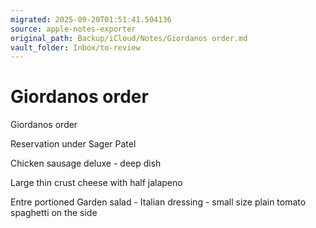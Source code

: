 ```yaml
---
migrated: 2025-09-20T01:51:41.504136
source: apple-notes-exporter
original_path: Backup/iCloud/Notes/Giordanos order.md
vault_folder: Inbox/to-review
---
```

# Giordanos order

Giordanos order 

Reservation under Sager Patel

Chicken sausage deluxe - deep dish 

Large thin crust cheese with half jalapeno 

Entre portioned Garden salad - Italian dressing - small size plain tomato spaghetti on the side 

